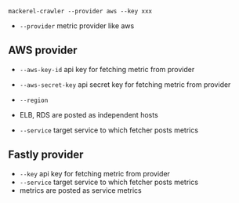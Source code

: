 ```
mackerel-crawler --provider aws --key xxx
```

- `--provider` metric provider like aws

## AWS provider

- `--aws-key-id` api key for fetching metric from provider
- `--aws-secret-key` api secret key for fetching metric from provider
- `--region`

- ELB, RDS are posted as independent hosts
- `--service` target service to which fetcher posts metrics


## Fastly provider

- `--key` api key for fetching metric from provider
- `--service` target service to which fetcher posts metrics
- metrics are posted as service metrics
